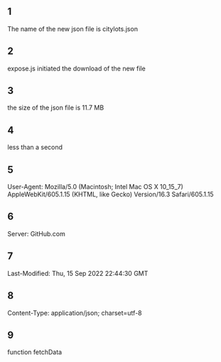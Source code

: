 ## 1
The name of the new json file is citylots.json

## 2 
expose.js initiated the download of the new file

## 3
the size of the json file is 11.7 MB

## 4
less than a second

## 5
User-Agent: Mozilla/5.0 (Macintosh; Intel Mac OS X 10_15_7) AppleWebKit/605.1.15 (KHTML, like Gecko) Version/16.3 Safari/605.1.15

## 6 
Server: GitHub.com

## 7 
Last-Modified: Thu, 15 Sep 2022 22:44:30 GMT

## 8
Content-Type: application/json; charset=utf-8

## 9
function fetchData

